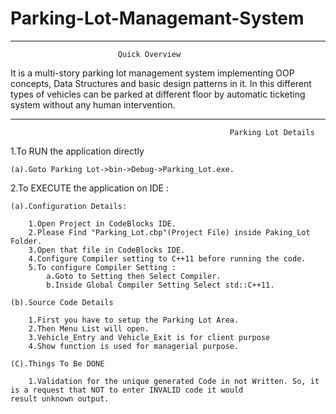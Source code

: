 # Parking-Lot-Managemant-System

----------------------------------------------------------------------------------------------------------------------------------
							Quick Overview

It is a multi-story parking lot management system implementing OOP concepts, Data Structures and basic design patterns in it. 
In this different types of vehicles can be parked at different floor by automatic ticketing system without any human intervention.

----------------------------------------------------------------------------------------------------------------------------------

                                                     Parking Lot Details
1.To RUN the application directly 

	(a).Goto Parking Lot->bin->Debug->Parking_Lot.exe.

2.To EXECUTE the application on IDE :

	(a).Configuration Details:

		1.Open Project in CodeBlocks IDE.
		2.Please Find "Parking_Lot.cbp"(Project File) inside Paking_Lot Folder.
		3.Open that file in CodeBlocks IDE.
		4.Configure Compiler setting to C++11 before running the code.
		5.To configure Compiler Setting :
			a.Goto to Setting then Select Compiler.
			b.Inside Global Compiler Setting Select std::C++11.

	(b).Source Code Details

		1.First you have to setup the Parking Lot Area.
		2.Then Menu List will open.
		3.Vehicle_Entry and Vehicle_Exit is for client purpose
		4.Show function is used for managerial purpose.

	(C).Things To Be DONE

		1.Validation for the unique generated Code in not Written. So, it is a request that NOT to enter INVALID code it would     		     result unknown output.

